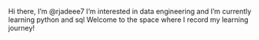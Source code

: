 Hi there, I’m @rjadeee7 
I’m interested in data engineering and I’m currently learning python and sql
Welcome to the space where I record my learning journey!
